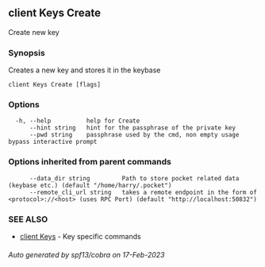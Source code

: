 ## client Keys Create

Create new key

### Synopsis

Creates a new key and stores it in the keybase

```
client Keys Create [flags]
```

### Options

```
  -h, --help          help for Create
      --hint string   hint for the passphrase of the private key
      --pwd string    passphrase used by the cmd, non empty usage bypass interactive prompt
```

### Options inherited from parent commands

```
      --data_dir string         Path to store pocket related data (keybase etc.) (default "/home/harry/.pocket")
      --remote_cli_url string   takes a remote endpoint in the form of <protocol>://<host> (uses RPC Port) (default "http://localhost:50832")
```

### SEE ALSO

* [client Keys](client_Keys.md)	 - Key specific commands

###### Auto generated by spf13/cobra on 17-Feb-2023
